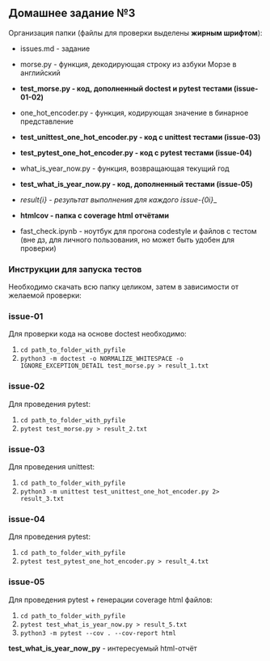 ## Домашнее задание №3

Организация папки (файлы для проверки выделены __жирным шрифтом__):

- issues.md - задание

- morse.py - функция, декодирующая строку из азбуки Морзе в английский
- __test_morse.py - код, дополненный doctest и pytest тестами (issue-01-02)__

- one_hot_encoder.py - функция, кодирующая значение в бинарное представление
- __test_unittest_one_hot_encoder.py - код с unittest тестами (issue-03)__
- __test_pytest_one_hot_encoder.py - код с pytest тестами (issue-04)__

- what_is_year_now.py - функция, возвращающая текущий год
- __test_what_is_year_now.py - код, дополненный тестами (issue-05)__

- __result_{i} - результат выполнения для каждого issue-{0i}__

- __htmlcov - папка с coverage html отчётами__

- fast_check.ipynb - ноутбук для прогона codestyle и файлов с тестом (вне дз, для личного пользования, но может быть удобен для проверки)


### Инструкции для запуска тестов

Необходимо скачать всю папку целиком, затем в зависимости от желаемой проверки:

### issue-01

Для проверки кода на основе doctest необходимо:

1. `cd path_to_folder_with_pyfile`
2. `python3 -m doctest -o NORMALIZE_WHITESPACE -o IGNORE_EXCEPTION_DETAIL test_morse.py > result_1.txt`

### issue-02

Для проведения pytest:

1. `cd path_to_folder_with_pyfile`
2. `pytest test_morse.py > result_2.txt`

### issue-03

Для проведения unittest:

1. `cd path_to_folder_with_pyfile`
2. `python3 -m unittest test_unittest_one_hot_encoder.py 2> result_3.txt`

### issue-04

Для проведения pytest:

1. `cd path_to_folder_with_pyfile`
2. `pytest test_pytest_one_hot_encoder.py > result_4.txt`

### issue-05

Для проведения pytest + генерации coverage html файлов:

1. `cd path_to_folder_with_pyfile`
2. `pytest test_what_is_year_now.py > result_5.txt`
3. `python3 -m pytest --cov . --cov-report html`

__test_what_is_year_now_py__ - интересуемый html-отчёт
